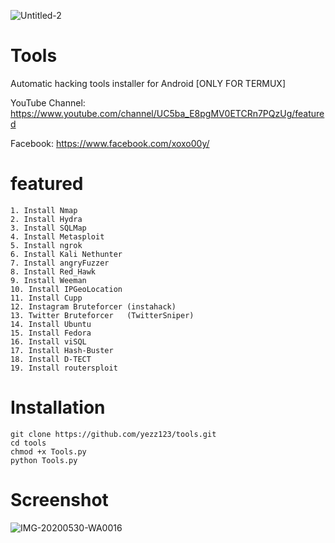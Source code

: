 ![Untitled-2](https://user-images.githubusercontent.com/52716203/83064761-3b437980-a05a-11ea-96f6-49ad539c5cf3.png)

# Tools

Automatic hacking tools installer for Android [ONLY FOR TERMUX]


YouTube Channel: https://www.youtube.com/channel/UC5ba_E8pgMV0ETCRn7PQzUg/featured



Facebook: https://www.facebook.com/xoxo00y/

# featured
    1. Install Nmap 
    2. Install Hydra
    3. Install SQLMap
    4. Install Metasploit
    5. Install ngrok
    6. Install Kali Nethunter
    7. Install angryFuzzer
    8. Install Red_Hawk
    9. Install Weeman
    10. Install IPGeoLocation
    11. Install Cupp
    12. Instagram Bruteforcer (instahack)
    13. Twitter Bruteforcer   (TwitterSniper)
    14. Install Ubuntu
    15. Install Fedora
    16. Install viSQL
    17. Install Hash-Buster
    18. Install D-TECT
    19. Install routersploit

# Installation

```
git clone https://github.com/yezz123/tools.git
cd tools
chmod +x Tools.py
python Tools.py
```
# Screenshot
![IMG-20200530-WA0016](https://user-images.githubusercontent.com/52716203/83340236-89ac7e80-a2cd-11ea-9ddc-da2fc1961091.jpg)

